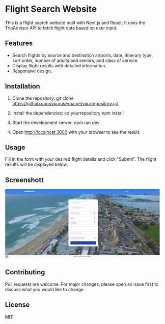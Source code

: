 # Flight Search Website

This is a flight search website built with Next.js and React. It uses the TripAdvisor API to fetch flight data based on user input.

## Features

- Search flights by source and destination airports, date, itinerary type, sort order, number of adults and seniors, and class of service.
- Display flight results with detailed information.
- Responsive design.

## Installation

1. Clone the repository:
git clone https://github.com/yourusername/yourrepository.git

2. Install the dependencies:
cd yourrepository npm install

3. Start the development server:
npm run dev

4. Open [http://localhost:3000](http://localhost:3000) with your browser to see the result.

## Usage

Fill in the form with your desired flight details and click "Submit". The flight results will be displayed below.


## Screenshott

![Screenshot](./ss_traveladvisor.png)
    


## Contributing

Pull requests are welcome. For major changes, please open an issue first to discuss what you would like to change.

## License

[MIT](https://choosealicense.com/licenses/mit/)
